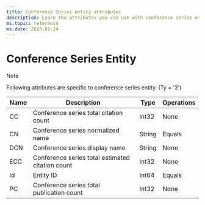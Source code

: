 ```yaml
---
title: Conference Series entity attributes
description: Learn the attributes you can use with conference series entities in the Project Academic Knowledge API.
ms.topic: reference
ms.date: 2020-02-24
---
```


# Conference Series Entity

> [!NOTE]
> Following attributes are specific to conference series entity. (Ty = '3')

Name | Description | Type | Operations
--- | --- | --- | ---
CC | Conference series total citation count | Int32 | None 
CN | Conference series normalized name | String | Equals
DCN | Conference series display name | String | None
ECC | Conference series total estimated citation count | Int32 | None
Id | Entity ID | Int64 | Equals
PC | Conference series total publication count | Int32 | None
